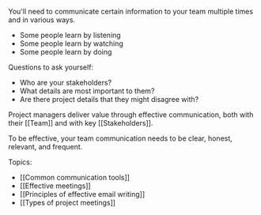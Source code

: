 You'll need to communicate certain information to your team multiple times and in various ways.

- Some people learn by listening
- Some people learn by watching
- Some people learn by doing

Questions to ask yourself:
- Who are your stakeholders?
-  What details are most important to them? 
- Are there project details that they might disagree with?

Project managers deliver value through effective communication, both with their [[Team]] and with key [[Stakeholders]].

To be effective, your team communication needs to be clear, honest, relevant, and frequent.

Topics:
- [[Common communication tools]]
- [[Effective meetings]]
- [[Principles of effective email writing]]
- [[Types of project meetings]]